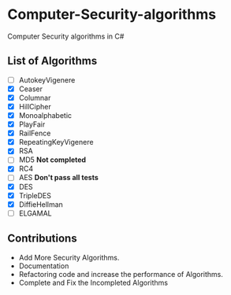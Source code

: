 # Computer-Security-algorithms
Computer Security algorithms in C#


## List of Algorithms
- [ ] AutokeyVigenere
- [x] Ceaser
- [x] Columnar
- [x] HillCipher
- [x] Monoalphabetic
- [x] PlayFair
- [x] RailFence
- [x] RepeatingKeyVigenere
- [x] RSA
- [ ] MD5 **Not completed**
- [x] RC4
- [ ] AES **Don't pass all tests**
- [x] DES
- [x] TripleDES
- [x] DiffieHellman
- [ ] ELGAMAL

## Contributions

- Add More Security Algorithms.
- Documentation 
- Refactoring code and increase the performance  of Algorithms.
- Complete and Fix the Incompleted Algorithms
